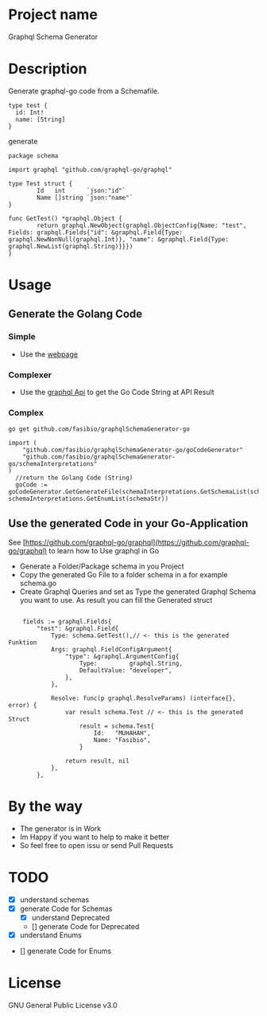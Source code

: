 # Project name

Graphql Schema Generator


# Description
Generate graphql-go code from a Schemafile.
```gql
type test {
  id: Int!
  name: [String]
}

```

generate

```gql
package schema

import graphql "github.com/graphql-go/graphql"

type Test struct {
        Id   int      `json:"id"`
        Name []string `json:"name"`
}

func GetTest() *graphql.Object {
        return graphql.NewObject(graphql.ObjectConfig{Name: "test", Fields: graphql.Fields{"id": &graphql.Field{Type: graphql.NewNonNull(graphql.Int)}, "name": &graphql.Field{Type: graphql.NewList(graphql.String)}}})
}

```
# Usage
## Generate the Golang Code
### Simple
 - Use the [webpage](http://gql2go.fasibio.de)
### Complexer
 - Use the [graphql Api](http://gql2go.fasibio.de/graphql) to get the Go Code String at API Result
### Complex
```go get github.com/fasibio/graphqlSchemaGenerator-go```

```golang
import (
	"github.com/fasibio/graphqlSchemaGenerator-go/goCodeGenerator"
	"github.com/fasibio/graphqlSchemaGenerator-go/schemaInterpretations"
)
  //return the Golang Code (String)
  goCode := goCodeGenerator.GetGenerateFile(schemaInterpretations.GetSchemaList(schemaStr),   schemaInterpretations.GetEnumList(schemaStr))
```

## Use the generated Code in your Go-Application
See [https://github.com/graphql-go/graphql](https://github.com/graphql-go/graphql)
to learn how to Use graphql in Go
- Generate a Folder/Package schema in you Project
- Copy the generated Go File to a folder schema in a for example schema.go
- Create Graphql Queries and set as Type the generated Graphql Schema you want to use. As result you can fill the Generated struct
```golang

	fields := graphql.Fields{
		"test": &graphql.Field{
			Type: schema.GetTest(),// <- this is the generated Funktion
			Args: graphql.FieldConfigArgument{
				"type": &graphql.ArgumentConfig{
					Type:         graphql.String,
					DefaultValue: "developer",
				},
			},

			Resolve: func(p graphql.ResolveParams) (interface{}, error) {
				var result schema.Test // <- this is the generated Struct
					result = schema.Test{
						Id:   "MUHAHAH",
						Name: "Fasibio",
					}

				return result, nil
			},
		},
```

# By the way 
  - The generator is in Work 
  - Im Happy if you want to help to make it better
  - So feel free to open issu or send Pull Requests

# TODO
- [x] understand schemas
- [x] generate Code for Schemas
  - [x] understand Deprecated
  - [] generate Code for Deprecated 
- [x] understand Enums
- [] generate Code for Enums

# License 
GNU General Public License v3.0
